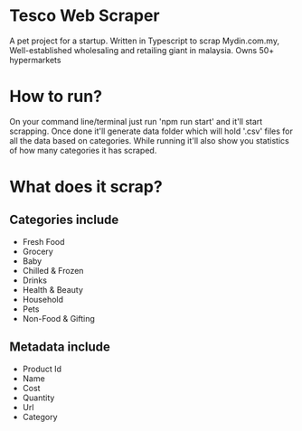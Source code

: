 # Tesco Web Scraper
A pet project for a startup. Written in Typescript to scrap Mydin.com.my, Well-established wholesaling and retailing giant in malaysia. Owns 50+ hypermarkets

# How to run?
On your command line/terminal just run 'npm run start' and it'll start scrapping. Once done it'll generate data folder which will hold '.csv' files for all the data based on categories. While running it'll also show you statistics of how many categories it has scraped.

# What does it scrap?
## Categories include
- Fresh Food
- Grocery
- Baby
- Chilled & Frozen
- Drinks
- Health & Beauty
- Household
- Pets
- Non-Food & Gifting

## Metadata include
- Product Id 
- Name
- Cost
- Quantity
- Url
- Category
